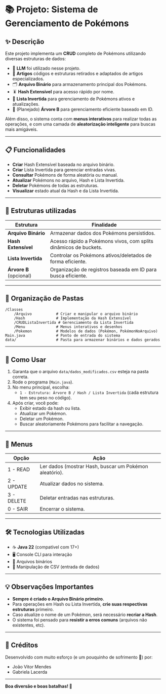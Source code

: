 # 📚 Projeto: Sistema de Gerenciamento de Pokémons

## ✨ Descrição

Este projeto implementa um **CRUD** completo de Pokémons utilizando diversas estruturas de dados:
- 🐉 **LLM** foi utilizado nesse projeto.
- 📂 **Artigos** códigos e estruturas retirados e adaptados de artigos especializados.
- 🗂️ **Arquivo Binário** para armazenamento principal dos Pokémons.
- 🪳 **Hash Extensível** para acesso rápido por nome.
- 🔀 **Lista Invertida** para gerenciamento de Pokémons ativos e atualizações.
- 🌳 (Planejado) **Árvore B** para gerenciamento eficiente baseado em ID.

Além disso, o sistema conta com **menus interativos** para realizar todas as operações, e com uma camada de **aleatorização inteligente** para buscas mais amigáveis.

---

## 📋 Funcionalidades

- **Criar** Hash Extensível baseada no arquivo binário.
- **Criar** Lista Invertida para gerenciar entradas vivas.
- **Consultar** Pokémons de forma aleatória ou manual.
- **Atualizar** Pokémons no arquivo, Hash e Lista Invertida.
- **Deletar** Pokémons de todas as estruturas.
- **Visualizar** estado atual da Hash e da Lista Invertida.

---

## 🧐 Estruturas utilizadas

| Estrutura             | Finalidade                                                           |
| ---------------------- | --------------------------------------------------------------------- |
| **Arquivo Binário**    | Armazenar dados dos Pokémons persistidos.                            |
| **Hash Extensível**    | Acesso rápido a Pokémons vivos, com splits dinâmicos de buckets.      |
| **Lista Invertida**    | Controlar os Pokémons ativos/deletados de forma eficiente.            |
| **Árvore B** (opcional)| Organização de registros baseada em ID para busca eficiente.         |

---

## 📂 Organização de Pastas

```
/Classes
    /Arquivo           # Criar e manipular o arquivo binário
    /Hash              # Implementação da Hash Extensível
    /CRUDListaInvertida # Gerenciamento da Lista Invertida
    /Menu              # Menus interativos e desenhos
    /Pokemon           # Modelos de dados (Pokémon, PokémonNoArquivo)
Main.java              # Ponto de entrada do sistema
data/                  # Pasta para armazenar binários e dados gerados
```

---

## 🔹 Como Usar

1. Garanta que o arquivo `data/dados_modificados.csv` esteja na pasta correta.
2. Rode o programa (`Main.java`).
3. No menu principal, escolha:
    - `1 - Estrutura: Árvore B / Hash / Lista Invertida` (cada estrutura tem seu peso no código).
4. Após criar, você pode:
    - Exibir estado da hash ou lista.
    - Atualizar um Pokémon.
    - Deletar um Pokémon.
    - Buscar aleatoriamente Pokémons para facilitar a navegação.

---

## 🌾 Menus

| Opção      | Ação                                                      |
|------------| --------------------------------------------------------- |
| 1 - READ   | Ler dados (mostrar Hash, buscar um Pokémon aleatório).     |
| 2 - UPDATE | Atualizar dados no sistema.                               |
| 3 - DELETE | Deletar entradas nas estruturas.                          |
| 0 - SAIR   | Encerrar o sistema.                                        |

---

## 🛠️ Tecnologias Utilizadas

- ☕ **Java 22** (compatível com 17+)
- 🖥️ Console CLI para interação
- 📁 Arquivos binários
- 📖 Manipulação de CSV (entrada de dados)

---

## 💡 Observações Importantes

- **Sempre é criado o Arquivo Binário primeiro**.
- Para operações em Hash ou Lista Invertida, **crie suas respectivas estruturas** primeiro.
- Caso atualize o nome de um Pokémon, será necessário **recriar a Hash**.
- O sistema foi pensado para **resistir a erros comuns** (arquivos não existentes, etc).

---

## 📜 Créditos

Desenvolvido com muito esforço (e um pouquinho de sofrimento 🤣) por:

- João Vitor Mendes
- Gabriela Lacerda

---

**Boa diversão e boas batalhas! 🚀**

